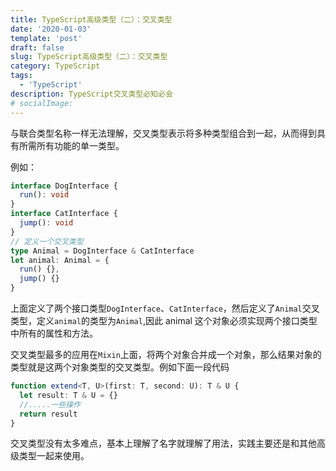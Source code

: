 ```yaml
---
title: TypeScript高级类型（二）：交叉类型
date: '2020-01-03'
template: 'post'
draft: false
slug: TypeScript高级类型（二）：交叉类型
category: TypeScript
tags:
  - 'TypeScript'
description: TypeScript交叉类型必知必会
# socialImage:
---
```


与联合类型名称一样无法理解，交叉类型表示将多种类型组合到一起，从而得到具有所需所有功能的单一类型。

例如：

```ts
interface DogInterface {
  run(): void
}
interface CatInterface {
  jump(): void
}
// 定义一个交叉类型
type Animal = DogInterface & CatInterface
let animal: Animal = {
  run() {},
  jump() {}
}
```

上面定义了两个接口类型`DogInterface`、`CatInterface`，然后定义了`Animal`交叉类型，定义`animal`的类型为`Animal`,因此 animal 这个对象必须实现两个接口类型中所有的属性和方法。

交叉类型最多的应用在`Mixin`上面，将两个对象合并成一个对象，那么结果对象的类型就是这两个对象类型的交叉类型。例如下面一段代码

```ts
function extend<T, U>(first: T, second: U): T & U {
  let result: T & U = {}
  //.....一些操作
  return result
}
```

交叉类型没有太多难点，基本上理解了名字就理解了用法，实践主要还是和其他高级类型一起来使用。
